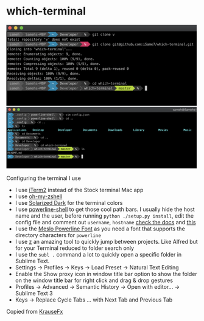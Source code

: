 # which-terminal

<img src="Screenshot.png" width="500">
<img src="ScreenshotNew.png" width="500">

Configuring the terminal I use

- I use [iTerm2](https://www.iterm2.com/) instead of the Stock terminal Mac app
- I use [oh-my-zshell](https://github.com/robbyrussell/oh-my-zsh)
- I use [Solarized Dark](http://ethanschoonover.com/solarized) for the terminal colors
- I use [powerline-shell](https://github.com/milkbikis/powerline-shell) to get those cool path bars. I usually hide the host name and the user, before running `python ./setup.py install`, edit the config file and comment out `username`, `hostname` [check the docs](https://github.com/b-ryan/powerline-shell#customization) and [this](https://askubuntu.com/questions/1063344/get-rid-of-name-and-hostname-in-a-terminal-prompt)
- I use the [Meslo Powerline Font](https://github.com/powerline/fonts/blob/master/Meslo%20Slashed/Meslo%20LG%20M%20Regular%20for%20Powerline.ttf) as you need a font that supports the directory characters for `powerline`
- I use [z](https://github.com/rupa/z) an amazing tool to quickly jump between projects. Like Alfred but for your Terminal reduced to folder search only
- I use the `subl .` command a lot to quickly open a specific folder in Sublime Text.
- Settings -> Profiles -> Keys -> Load Preset -> Natural Text Editing
- Enable the Show proxy icon in window title bar option to show the folder on the window title bar for right click and drag & drop gestures
- Profiles -> Advanced -> Semantic History -> Open with editor... -> Sublime Text 3
- Keys -> Replace Cycle Tabs ... with Next Tab and Previous Tab

Copied from [KrauseFx](https://github.com/KrauseFx/what-terminal-is-felix-using)
